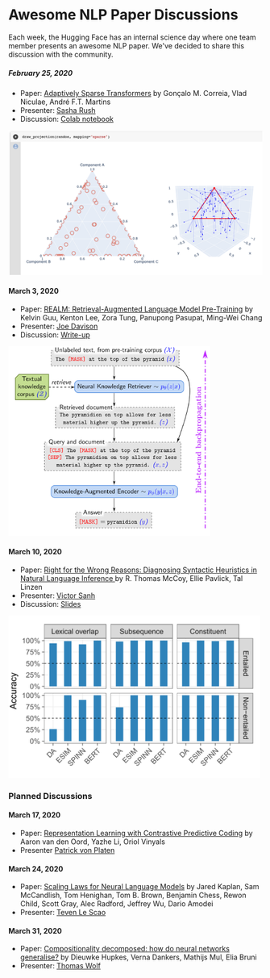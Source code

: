 # Awesome NLP Paper Discussions

Each week, the Hugging Face has an internal science day where one team member presents an awesome NLP paper. We've decided to share this discussion with the community.

##### February 25, 2020
- Paper: [Adaptively Sparse Transformers](https://arxiv.org/abs/1909.00015) by Gonçalo M. Correia, Vlad Niculae, André F.T. Martins
- Presenter: [Sasha Rush](https://twitter.com/srush_nlp)
- Discussion: [Colab notebook](https://colab.research.google.com/drive/1EB7MI_3gzAR1gFwPPO27YU9uYzE_odSu)

<img src="images/sparse.png" width="600pt">

#### March 3, 2020
- Paper: [REALM: Retrieval-Augmented Language Model Pre-Training](https://arxiv.org/abs/2002.08909) by Kelvin Guu, Kenton Lee, Zora Tung, Panupong Pasupat, Ming-Wei Chang
- Presenter: [Joe Davison](https://twitter.com/joeddav)
- Discussion: [Write-up](https://joeddav.github.io/blog/2020/03/03/REALM.html)

<img src="images/realm.png" width="400pt">

#### March 10, 2020
- Paper: [Right for the Wrong Reasons: Diagnosing Syntactic Heuristics in Natural Language Inference
](https://arxiv.org/abs/1902.01007) by R. Thomas McCoy, Ellie Pavlick, Tal Linzen
- Presenter: [Victor Sanh](https://twitter.com/sanhestpasmoi)
- Discussion: [Slides](https://docs.google.com/presentation/d/15waw0-rr4RmPx0dhEzhNhkSiFnNqhvjm66IufWbRLyw/edit?usp=sharing)

<img src="images/hans.png" width="500pt">

### Planned Discussions

#### March 17, 2020
- Paper: [Representation Learning with Contrastive Predictive Coding](https://arxiv.org/abs/1807.03748) by Aaron van den Oord, Yazhe Li, Oriol Vinyals
- Presenter [Patrick von Platen](https://twitter.com/PatrickPlaten)

#### March 24, 2020
- Paper: [Scaling Laws for Neural Language Models](https://arxiv.org/abs/2001.08361) by Jared Kaplan, Sam McCandlish, Tom Henighan, Tom B. Brown, Benjamin Chess, Rewon Child, Scott Gray, Alec Radford, Jeffrey Wu, Dario Amodei
- Presenter: [Teven Le Scao](https://twitter.com/Fluke_Ellington)

#### March 31, 2020
- Paper: [Compositionality decomposed: how do neural networks generalise?](https://arxiv.org/abs/1908.08351) by Dieuwke Hupkes, Verna Dankers, Mathijs Mul, Elia Bruni
- Presenter: [Thomas Wolf](https://twitter.com/Thom_Wolf)
